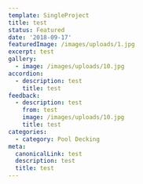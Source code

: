 ```yaml
---
template: SingleProject
title: test
status: Featured
date: '2018-09-17'
featuredImage: /images/uploads/1.jpg
excerpt: test
gallery:
  - image: /images/uploads/10.jpg
accordion:
  - description: test
    title: test
feedback:
  - description: test
    from: test
    image: /images/uploads/10.jpg
    title: test
categories:
  - category: Pool Decking
meta:
  canonicalLink: test
  description: test
  title: test
---
```


